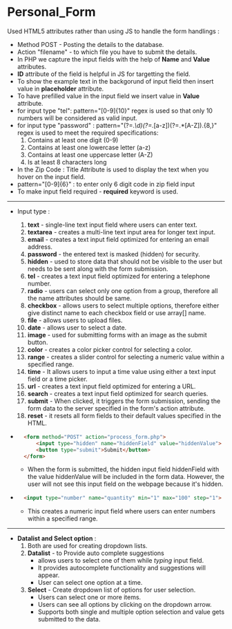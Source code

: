 # Personal_Form

Used HTML5 attributes rather than using JS to handle the form handlings :
- Method POST - Posting the details to the database.
- Action "filename" - to which file you have to submit the details.
- In PHP we capture the input fields with the help of **Name** and **Value** attributes.
- **ID** attribute of the field is helpful in JS for targetting the field.
- To show the example text in the backgorund of input field then insert value in **placeholder** attribute.
- To have prefilled value in the input field we insert value in **Value** attribute.
- for input type "tel": pattern="[0-9]{10}" regex is used so that only 10 numbers will be considered as valid input.
- for input type "password" : pattern="(?=.*\d)(?=.*[a-z])(?=.*[A-Z]).{8,}" regex is used to meet the required specifications:
    1. Contains at least one digit (0-9)
    2. Contains at least one lowercase letter (a-z)
    3. Contains at least one uppercase letter (A-Z)
    4. Is at least 8 characters long 
- In the Zip Code : Title Attribute is used to display the text when you hover on the input field.
- pattern="[0-9]{6}" : to enter only 6 digit code in zip field input
- To make input field required - **required** keyword is used.

------

- Input type : 
    1. **text** - single-line text input field where users can enter text.
    2. **textarea** - creates a multi-line text input area for longer text input.
    3. **email** - creates a text input field optimized for entering an email address.
    4. **password** -  the entered text is masked (hidden) for security.
    5. **hidden** - used to store data that should not be visible to the user but needs to be sent along with the form submission.
    6. **tel** -  creates a text input field optimized for entering a telephone number.
    7. **radio** - users can select only one option from a group, therefore all the name attributes should be same.
    8. **checkbox** - allows users to select multiple options, therefore either give distinct name to each checkbox field or use array[] name.
    9. **file** - allows users to upload files.
    10. **date** - allows user to select a date. 
    11. **image** - used for submitting forms with an image as the submit button.
    12. **color** -  creates a color picker control for selecting a color.
    13. **range** - creates a slider control for selecting a numeric value within a specified range.
    14. **time** - It allows users to input a time value using either a text input field or a time picker.
    15. **url** -  creates a text input field optimized for entering a URL.
    16. **search** - creates a text input field optimized for search queries.
    17. **submit** - When clicked, it triggers the form submission, sending the form data to the server specified in the form's action attribute.
    18. **reset** - it resets all form fields to their default values specified in the HTML.

- ``` HTML
    <form method="POST" action="process_form.php">
        <input type="hidden" name="hiddenField" value="hiddenValue">
        <button type="submit">Submit</button>
    </form>
    ```
    - When the form is submitted, the hidden input field hiddenField with the value hiddenValue will be included in the form data. However, the user will not see this input field on the webpage because it's hidden.

- ``` HTML 
    <input type="number" name="quantity" min="1" max="100" step="1">
    ```
    - This creates a numeric input field where users can enter numbers within a specified range.

----------

- **Datalist and Select option** :
    1. Both are used for creating dropdown lists.
    2. **Datalist** - to Provide auto complete suggestions
        - allows users to select one of them while _typing_ input field.
        - It provides autocomplete functionality and suggestions will appear.
        - User can select one option at a time.
    3. **Select** - Create dropdown list of options for user selection.
        - Users can select one or more items.
        - Users can see all options by clicking on the dropdown arrow.
        - Supports both single and multiple option selection and value gets submitted to the data.

